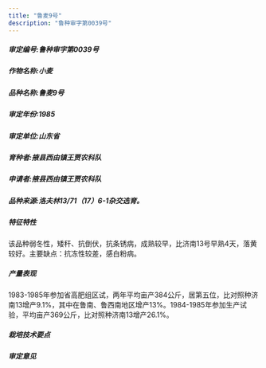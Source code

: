 ```yaml
---
title: "鲁麦9号"
description: "鲁种审字第0039号"
---
```

##### 审定编号:鲁种审字第0039号

##### 作物名称:小麦

##### 品种名称:鲁麦9号

##### 审定年份:1985

##### 审定单位:山东省

##### 育种者:掖县西由镇王贾农科队

##### 申请者:掖县西由镇王贾农科队

##### 品种来源:洛夫林13/71（17）6-1杂交选育。

##### 特征特性
该品种弱冬性，矮秆、抗倒伏，抗条锈病，成熟较早，比济南13号早熟4天，落黄较好。主要缺点：抗冻性较差，感白粉病。

##### 产量表现
1983-1985年参加省高肥组区试，两年平均亩产384公斤，居第五位，比对照种济南13增产9.1%，其中在鲁南、鲁西南地区增产13%。1984-1985年参加生产试验，平均亩产369公斤，比对照种济南13增产26.1%。

##### 栽培技术要点


##### 审定意见

